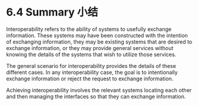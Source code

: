 6.4 Summary 小结
===

Interoperability refers to the ability of systems to usefully exchange information. These systems may have been constructed with the intention of exchanging information, they may be existing systems that are desired to exchange information, or they may provide general services without knowing the details of the systems that wish to utilize those services.

The general scenario for interoperability provides the details of these different cases. In any interoperability case, the goal is to intentionally exchange information or reject the request to exchange information.

Achieving interoperability involves the relevant systems locating each other and then managing the interfaces so that they can exchange information.